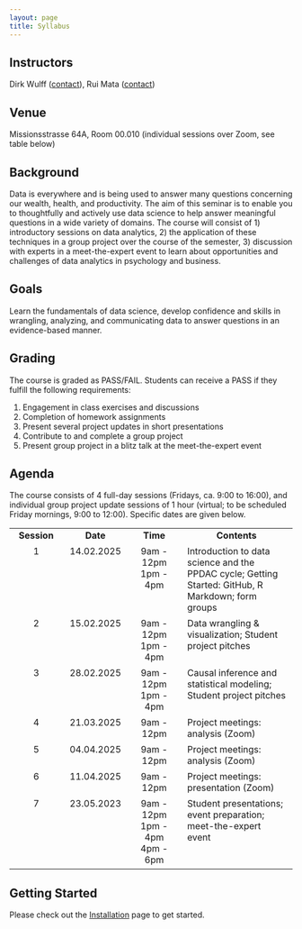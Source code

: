 ```yaml
---
layout: page
title: Syllabus
---
```


## Instructors
Dirk Wulff (<a href="mailto:dirk.wulff@unibas.ch">contact</a>), Rui Mata (<a href="mailto:rui.mata@unibas.ch">contact</a>)

## Venue
Missionsstrasse 64A, Room 00.010 (individual sessions over Zoom, see table below)

## Background
Data is everywhere and is being used to answer many questions concerning our wealth, health, and productivity. The aim of this seminar is to enable you to thoughtfully and actively use data science to help answer meaningful questions in a wide variety of domains. The course will consist of 1) introductory sessions on data analytics, 2) the application of these techniques in a group project over the course of the semester, 3) discussion with experts in a meet-the-expert event to learn about opportunities and challenges of data analytics in psychology and business.

## Goals
Learn the fundamentals of data science, develop confidence and skills in wrangling, analyzing, and communicating data to answer questions in an evidence-based manner.

## Grading
The course is graded as PASS/FAIL. Students can receive a PASS if they fulfill the following requirements:
1. Engagement in class exercises and discussions
2. Completion of homework assignments
3. Present several project updates in short presentations
4. Contribute to and complete a group project
5. Present group project in a blitz talk at the meet-the-expert event

## Agenda
The course consists of 4 full-day sessions (Fridays, ca. 9:00 to 16:00), and individual group project update sessions of 1 hour (virtual; to be scheduled Friday mornings, 9:00 to 12:00). Specific dates are given below.

<style>
td {
  padding-right: 12px;
  padding-bottom: 6px;
  vertical-align: top;
  align: left;
}
</style>

<table cellspacing="0" cellpadding="0">
<col width="20%">
<col width="20%">
<col width="20%">
<col width="40%">
<tr>
  <td style="text-align:center"><b>Session</b></td>
  <td style="text-align:center"><b>Date</b></td>
  <td style="text-align:center"><b>Time</b></td>
  <td style="text-align:center"><b>Contents</b></td>
</tr>
<tr>
  <td style="text-align:center">1</td>
  <td style="text-align:center">14.02.2025</td>
  <td style="text-align:center">9am - 12pm<br>1pm - 4pm</td>
  <td>Introduction to data science and the PPDAC cycle; Getting Started: GitHub, R Markdown; form groups</td>
</tr>
<tr>
  <td style="text-align:center">2</td>
  <td style="text-align:center">15.02.2025</td>
  <td style="text-align:center">9am - 12pm<br>1pm - 4pm</td>
  <td>Data wrangling & visualization; Student project pitches</td>
</tr>
<tr>
  <td style="text-align:center">3</td>
  <td style="text-align:center">28.02.2025</td>
  <td style="text-align:center">9am - 12pm<br>1pm - 4pm</td>
  <td>Causal inference and statistical modeling; Student project pitches</td>
</tr>
<tr>
  <td style="text-align:center">4</td>
  <td style="text-align:center">21.03.2025</td>
  <td style="text-align:center">9am - 12pm</td>
  <td>Project meetings: analysis (Zoom)</td>
</tr>
<tr>
  <td style="text-align:center">5</td>
  <td style="text-align:center">04.04.2025</td>
  <td style="text-align:center">9am - 12pm</td>
  <td>Project meetings: analysis (Zoom)</td>
</tr>
  <tr>
  <td style="text-align:center">6</td>
  <td style="text-align:center">11.04.2025</td>
  <td style="text-align:center">9am - 12pm</td>
  <td>Project meetings: presentation (Zoom)</td>
</tr>
<tr>
  <td style="text-align:center">7</td>
  <td style="text-align:center">23.05.2023</td>
  <td style="text-align:center">9am - 12pm<br>1pm - 4pm<br>4pm - 6pm</td>
  <td>Student presentations;<br> event preparation;<br> meet-the-expert event</td>
</tr>
</table>

## Getting Started

Please check out the <a href="https://cdsbasel.github.io/dataanalytics_2024/menu/installation.html">Installation</a> page to get started.
